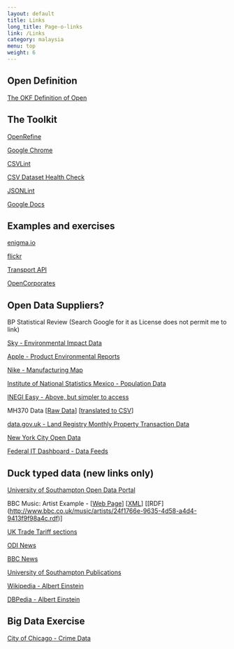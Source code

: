 ```yaml
---
layout: default
title: Links
long_title: Page-o-links
link: /Links
category: malaysia
menu: top
weight: 6
---
```


## Open Definition

[The OKF Definition of Open](http://opendefinition.org/)

## The Toolkit

[OpenRefine](http://openrefine.org/download.html)

[Google Chrome](https://www.google.com/chrome/browser/)

[CSVLint](http://csvlint.io/)

[CSV Dataset Health Check](http://theodi.github.io/csv-dataset-validator/)

[JSONLint](http://jsonlint.com/)

[Google Docs](https://docs.google.com)

## Examples and exercises

[enigma.io](http://enigma.io/)

[flickr](https://www.flickr.com/)

[Transport API](http://transportapi.com/)

[OpenCorporates](http://opencorporates.com/)

## Open Data Suppliers?

BP Statistical Review (Search Google for it as License does not permit me to link)

[Sky - Environmental Impact Data](http://corporate.sky.com/the_bigger_picture/how_we_are_doing/environmental_impact_data)

[Apple - Product Environmental Reports](http://www.apple.com/uk/environment/reports/)

[Nike - Manufacturing Map](http://manufacturingmap.nikeinc.com/#)

[Institute of National Statistics Mexico - Population Data](http://www3.inegi.org.mx/sistemas/temas/default.aspx?s=est&c=17484)

[INEGI Easy - Above, but simpler to access](http://inegifacil.com/)

MH370 Data \[[Raw Data](http://www.dca.gov.my/mainpage/MH370%20Data%20Communication%20Logs.pdf)\] \[[translated to CSV](https://github.com/davetaz/mh370-data)\]

[data.gov.uk - Land Registry Monthly Property Transaction Data](http://data.gov.uk/dataset/monthly-land-registry-property-transaction-data)

[New York City Open Data](https://nycopendata.socrata.com/)

[Federal IT Dashboard - Data Feeds](https://www.itdashboard.gov/data_feeds)

## Duck typed data (new links only)

[University of Southampton Open Data Portal](http://data.southampton.ac.uk)

BBC Music: Artist Example - \[[Web Page](http://www.bbc.co.uk/music/artists/24f1766e-9635-4d58-a4d4-9413f9f98a4c)\] \[[XML](http://www.bbc.co.uk/music/artists/24f1766e-9635-4d58-a4d4-9413f9f98a4c.xml)\] \[[RDF] (http://www.bbc.co.uk/music/artists/24f1766e-9635-4d58-a4d4-9413f9f98a4c.rdf)\]

[UK Trade Tariff sections](https://www.gov.uk/trade-tariff/sections)

[ODI News](http://theodi.org/news)

[BBC News](http://www.bbc.co.uk/news/)

[University of Southampton Publications](http://eprints.soton.ac.uk/363541/)

[Wikipedia - Albert Einstein](http://www.wikipedia.org/wiki/Albert_Einstein)

[DBPedia - Albert Einstein](http://dbpedia.org/resource/Albert_Einstein)

## Big Data Exercise

[City of Chicago - Crime Data](https://data.cityofchicago.org/Public-Safety/Crimes-2001-to-present/ijzp-q8t2)
